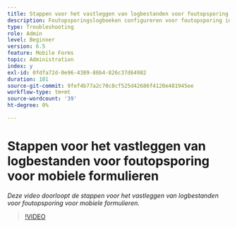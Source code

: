 ```yaml
---
title: Stappen voor het vastleggen van logbestanden voor foutopsporing voor mobiele formulieren
description: Foutopsporingslogboeken configureren voor foutopsporing in verband met mobiele formulieren
type: Troubleshooting
role: Admin
level: Beginner
version: 6.5
feature: Mobile Forms
topic: Administration
index: y
exl-id: 0fdfa72d-0e96-4389-86b4-826c37d64982
duration: 101
source-git-commit: 9fef4b77a2c70c8cf525d42686f4120e481945ee
workflow-type: tm+mt
source-wordcount: '39'
ht-degree: 0%

---
```


# Stappen voor het vastleggen van logbestanden voor foutopsporing voor mobiele formulieren

*Deze video doorloopt de stappen voor het vastleggen van logbestanden voor foutopsporing voor mobiele formulieren.*

>[!VIDEO](https://video.tv.adobe.com/v/335516?quality=12&learn=on)
